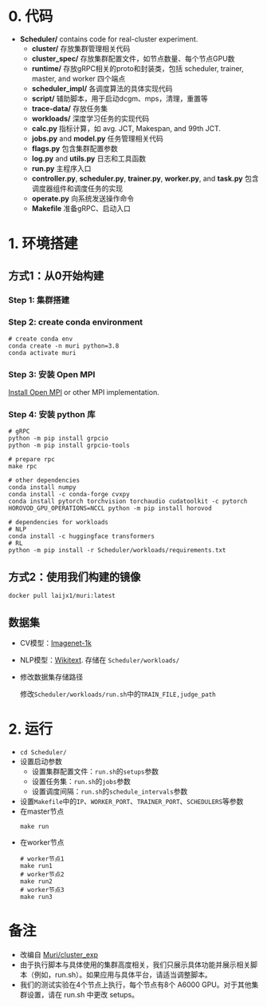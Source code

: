 
# 0. 代码
- **Scheduler/** contains code for real-cluster experiment.
  - **cluster/** 存放集群管理相关代码
  - **cluster_spec/** 存放集群配置文件，如节点数量、每个节点GPU数
  - **runtime/** 存放gRPC相关的proto和封装类，包括 scheduler, trainer, master, and worker 四个端点
  - **scheduler_impl/** 各调度算法的具体实现代码
  - **script/** 辅助脚本，用于启动dcgm、mps，清理，重置等
  - **trace-data/** 存放任务集
  - **workloads/** 深度学习任务的实现代码
  - **calc.py** 指标计算，如 avg. JCT, Makespan, and 99th JCT.
  - **jobs.py** and **model.py** 任务管理相关代码
  - **flags.py** 包含集群配置参数
  - **log.py** and **utils.py** 日志和工具函数
  - **run.py** 主程序入口
  - **controller.py**, **scheduler.py**, **trainer.py**, **worker.py**, and **task.py** 包含调度器组件和调度任务的实现
  - **operate.py** 向系统发送操作命令
  - **Makefile** 准备gRPC、启动入口

# 1. 环境搭建
## 方式1：从0开始构建
### Step 1: 集群搭建

### Step 2: create conda environment
```
# create conda env
conda create -n muri python=3.8
conda activate muri
```

### Step 3: 安装 Open MPI
[Install Open MPI](https://www.open-mpi.org/faq/?category=building#easy-build) or other MPI implementation.

### Step 4: 安装 python 库
```
# gRPC
python -m pip install grpcio
python -m pip install grpcio-tools

# prepare rpc
make rpc

# other dependencies
conda install numpy
conda install -c conda-forge cvxpy
conda install pytorch torchvision torchaudio cudatoolkit -c pytorch
HOROVOD_GPU_OPERATIONS=NCCL python -m pip install horovod

# dependencies for workloads
# NLP
conda install -c huggingface transformers
# RL
python -m pip install -r Scheduler/workloads/requirements.txt
```
## 方式2：使用我们构建的镜像
```
docker pull laijx1/muri:latest
```

## 数据集
- CV模型：[Imagenet-1k](https://academictorrents.com/details/a306397ccf9c2ead27155983c254227c0fd938e2)
- NLP模型：[Wikitext](https://huggingface.co/datasets/wikitext). 存储在 ```Scheduler/workloads/```
- 修改数据集存储路径
  
  修改```Scheduler/workloads/run.sh```中的```TRAIN_FILE,judge_path```


# 2. 运行

- `cd Scheduler/`
- 设置启动参数
  - 设置集群配置文件：`run.sh`的`setups`参数
  - 设置任务集：`run.sh`的`jobs`参数
  - 设置调度间隔：`run.sh`的`schedule_intervals`参数
- 设置`Makefile`中的`IP`、`WORKER_PORT`、`TRAINER_PORT`、`SCHEDULERS`等参数
- 在master节点
  ``` shell
  make run
  ```
- 在worker节点
  ``` shell
  # worker节点1
  make run1
  # worker节点2
  make run2
  # worker节点3
  make run3
  ```
# 备注
- 改编自 [Muri/cluster_exp](https://github.com/Rivendile/Muri/tree/main/cluster_exp)
- 由于执行脚本与具体使用的集群高度相关，我们只展示具体功能并展示相关脚本（例如，run.sh）。如果应用与具体平台，请适当调整脚本。
- 我们的测试实验在4个节点上执行，每个节点有8个 A6000 GPU。对于其他集群设置，请在 run.sh 中更改 setups。
